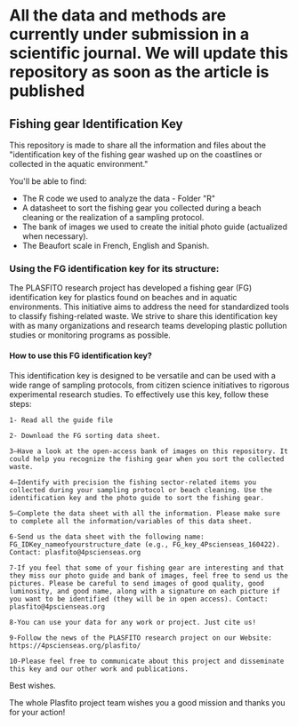 
# All the data and methods are currently under submission in a scientific journal. We will update this repository as soon as the article is published

## Fishing gear Identification Key

This repository is made to share all the information and files about the "identification key of the fishing gear washed up on the coastlines or collected in the aquatic environment." 

You'll be able to find:
  - The R code we used to analyze the data - Folder "R"
  - A datasheet to sort the fishing gear you collected during a beach cleaning or the realization of a sampling protocol. 
  - The bank of images we used to create the initial photo guide (actualized when necessary). 
  - The Beaufort scale in French, English and Spanish.

### Using the FG identification key for its structure:

The PLASFITO research project has developed a fishing gear (FG) identification key for plastics found on beaches and in aquatic environments. This initiative aims to address the need for standardized tools to classify fishing-related waste. We strive to share this identification key with as many organizations and research teams developing plastic pollution studies or monitoring programs as possible.

#### How to use this FG identification key?

This identification key is designed to be versatile and can be used with a wide range of sampling protocols, from citizen science initiatives to rigorous experimental research studies. To effectively use this key, follow these steps:

    1- Read all the guide file
    
    2- Download the FG sorting data sheet.
    
    3—Have a look at the open-access bank of images on this repository. It could help you recognize the fishing gear when you sort the collected waste. 
    
    4—Identify with precision the fishing sector-related items you collected during your sampling protocol or beach cleaning. Use the identification key and the photo guide to sort the fishing gear. 
    
    5—Complete the data sheet with all the information. Please make sure to complete all the information/variables of this data sheet. 
    
    6-Send us the data sheet with the following name: FG_IDKey_nameofyourstructure_date (e.g., FG_key_4Pscienseas_160422). Contact: plasfito@4pscienseas.org
    
    7-If you feel that some of your fishing gear are interesting and that they miss our photo guide and bank of images, feel free to send us the pictures. Please be careful to send images of good quality, good luminosity, and good name, along with a signature on each picture if you want to be identified (they will be in open access). Contact: plasfito@4pscienseas.org
    
    8-You can use your data for any work or project. Just cite us!
    
    9-Follow the news of the PLASFITO research project on our Website: https://4pscienseas.org/plasfito/  
    
    10-Please feel free to communicate about this project and disseminate this key and our other work and publications. 

Best wishes.

The whole Plasfito project team wishes you a good mission and thanks you for your action!
